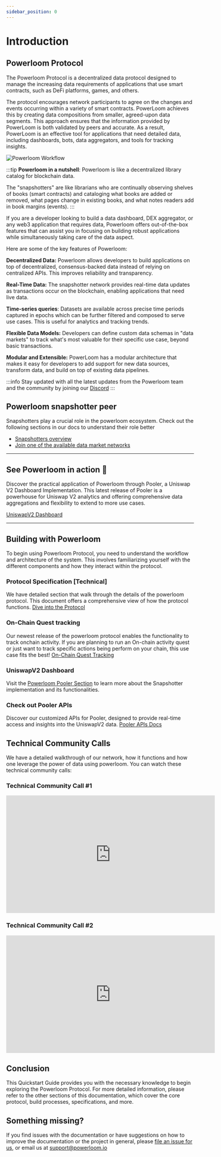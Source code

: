 ```yaml
---
sidebar_position: 0
---
```

# Introduction 

## Powerloom Protocol


The Powerloom Protocol is a decentralized data protocol designed to manage the increasing data requirements of applications that use smart contracts, such as DeFi platforms, games, and others. 

The protocol encourages network participants to agree on the changes and events occurring within a variety of smart contracts. PowerLoom achieves this by creating data compositions from smaller, agreed-upon data segments. This approach ensures that the information provided by PowerLoom is both validated by peers and accurate. As a result, PowerLoom is an effective tool for applications that need detailed data, including dashboards, bots, data aggregators, and tools for tracking insights.

![Powerloom Workflow](/images/introduction-image.png)

:::tip
**Powerloom in a nutshell**: Powerloom is like a decentralized library catalog for blockchain data.

The "snapshotters" are like librarians who are continually observing shelves of books (smart contracts) and cataloging what books are added or removed, what pages change in existing books, and what notes readers add in book margins (events).
:::

If you are a developer looking to build a data dashboard, DEX aggregator, or any web3 application that requires data, Powerloom offers out-of-the-box features that can assist you in focusing on building robust applications while simultaneously taking care of the data aspect. 

Here are some of the key features of Powerloom:

**Decentralized Data:** Powerloom allows developers to build applications on top of decentralized, consensus-backed data instead of relying on centralized APIs. This improves reliability and transparency.

**Real-Time Data:** The snapshotter network provides real-time data updates as transactions occur on the blockchain, enabling applications that need live data.

**Time-series queries**: Datasets are available across precise time periods captured in epochs which can be further filtered and composed to serve use cases. This is useful for analytics and tracking trends.

**Flexible Data Models:** Developers can define custom data schemas in "data markets" to track what's most valuable for their specific use case, beyond basic transactions.

**Modular and Extensible:** PowerLoom has a modular architecture that makes it easy for developers to add support for new data sources, transform data, and build on top of existing data pipelines.

:::info
Stay updated with all the latest updates from the Powerloom team and the community by joining our [Discord](https://discord.com/powerloom)
:::

## Powerloom snapshotter peer

Snapshotters play a crucial role in the powerloom ecosystem. Check out the following sections in our docs to understand their role better 
* [Snapshotters overview](/docs/Snapshotter%20Node/Overview) 
* [Join one of the available data market networks](/docs/category/joining-networks)
---
## See Powerloom in action :rocket:

Discover the practical application of Powerloom through Pooler, a Uniswap V2 Dashboard Implementation. This latest release of Pooler is a powerhouse for Uniswap V2 analytics and offering comprehensive data aggregations and flexibility to extend to more use cases. 

[UniswapV2 Dashboard](https://uniswapv2.powerloom.io)

---

## Building with Powerloom

To begin using Powerloom Protocol, you need to understand the workflow and architecture of the system. This involves familiarizing yourself with the different components and how they interact within the protocol.

### Protocol Specification [Technical]

We have detailed section that walk through the details of the powerloom protocol. This document offers a comprehensive view of how the protocol functions. [Dive into the Protocol](/docs/protocol/)
   
### On-Chain Quest tracking

Our newest release of the powerloom protocol enables the functionality to track onchain activity. If you are planning to run an On-chain activity quest or just want to track specific actions being perform on your chain, this use case fits the best! [On-Chain Quest Tracking](/docs/build-with-powerloom/On-Chain%20Activity%20Tracker/index.md)


### UniswapV2 Dashboard

Visit the [Powerloom Pooler Section](/docs/build-with-powerloom/uniswapv2-dashboard/) to learn more about the Snapshotter implementation and its functionalities.

### Check out Pooler APIs

Discover our customized APIs for Pooler, designed to provide real-time access and insights into the UniswapV2 data. [Pooler APIs Docs](/docs/Pooler-API-Docs/)


## Technical Community Calls

We have a detailed walkthrough of our network, how it functions and how one leverage the power of data using powerloom. You can watch these technical community calls: 

### Technical Community Call #1
<iframe width="560" height="315" src="https://www.youtube.com/embed/kTTmu3vhuEY?si=cD_mDEH0ohUy0n9x" title="YouTube video player" frameborder="0" allow="accelerometer; autoplay; clipboard-write; encrypted-media; gyroscope; picture-in-picture; web-share" allowfullscreen></iframe>

### Technical Community Call #2
<iframe width="560" height="315" src="https://www.youtube.com/embed/irRFUWtnfpw?si=BFAEfpNa2B_ahc3g" title="YouTube video player" frameborder="0" allow="accelerometer; autoplay; clipboard-write; encrypted-media; gyroscope; picture-in-picture; web-share" allowfullscreen></iframe>


## Conclusion

This Quickstart Guide provides you with the necessary knowledge to begin exploring the Powerloom Protocol. For more detailed information, please refer to the other sections of this documentation, which cover the core protocol, build processes, specifications, and more.

## Something missing?
If you find issues with the documentation or have suggestions on how to improve the documentation or the project in general, please [file an issue for us](https://github.com/powerloom/docs), or email us at support@powerloom.io 

